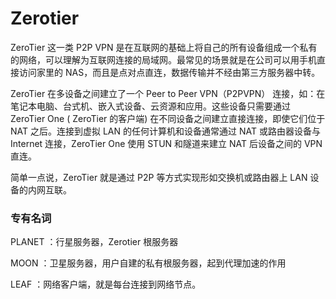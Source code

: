 # Zerotier

ZeroTier 这一类 P2P VPN 是在互联网的基础上将自己的所有设备组成一个私有的网络，可以理解为互联网连接的局域网。最常见的场景就是在公司可以用手机直接访问家里的 NAS，而且是点对点直连，数据传输并不经由第三方服务器中转。

ZeroTier 在多设备之间建立了一个 Peer to Peer VPN（P2PVPN） 连接，如：在笔记本电脑、台式机、嵌入式设备、云资源和应用。这些设备只需要通过 ZeroTier One ( ZeroTier 的客户端) 在不同设备之间建立直接连接，即使它们位于 NAT 之后。连接到虚拟 LAN 的任何计算机和设备通常通过 NAT 或路由器设备与 Internet 连接，ZeroTier One 使用 STUN 和隧道来建立 NAT 后设备之间的 VPN 直连。

简单一点说，ZeroTier 就是通过 P2P 等方式实现形如交换机或路由器上 LAN 设备的内网互联。

### 专有名词

PLANET ：行星服务器，Zerotier 根服务器

MOON ：卫星服务器，用户自建的私有根服务器，起到代理加速的作用

LEAF ：网络客户端，就是每台连接到网络节点。
